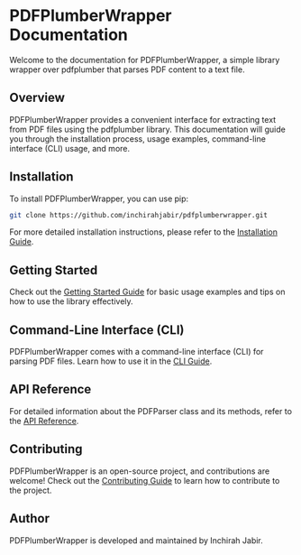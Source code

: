 # PDFPlumberWrapper Documentation

Welcome to the documentation for PDFPlumberWrapper, a simple library wrapper over pdfplumber that parses PDF content to a text file.

## Overview

PDFPlumberWrapper provides a convenient interface for extracting text from PDF files using the pdfplumber library. This documentation will guide you through the installation process, usage examples, command-line interface (CLI) usage, and more.

## Installation

To install PDFPlumberWrapper, you can use pip:

```bash
git clone https://github.com/inchirahjabir/pdfplumberwrapper.git
```
For more detailed installation instructions, please refer to the [Installation Guide](installation.md).

## Getting Started

Check out the [Getting Started Guide](getting_started.md) for basic usage examples and tips on how to use the library effectively.

## Command-Line Interface (CLI)

PDFPlumberWrapper comes with a command-line interface (CLI) for parsing PDF files. Learn how to use it in the [CLI Guide](cli_guide.md).

## API Reference

For detailed information about the PDFParser class and its methods, refer to the [API Reference](api_reference.md).

## Contributing

PDFPlumberWrapper is an open-source project, and contributions are welcome! Check out the [Contributing Guide](contributing_guide.md) to learn how to contribute to the project.

## Author

PDFPlumberWrapper is developed and maintained by Inchirah Jabir.
